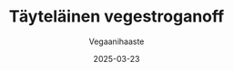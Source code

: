 ---
title: "Täyteläinen vegestroganoff"
image: "https://vegaanibotti.lauravuo.me/2025/03/2025-03-23_small.png"
date: 2025-03-23
receipt_url: "https://vegaanihaaste.fi/reseptit/taytelainen-beanit-stroganoff"
author: "Vegaanihaaste"
---